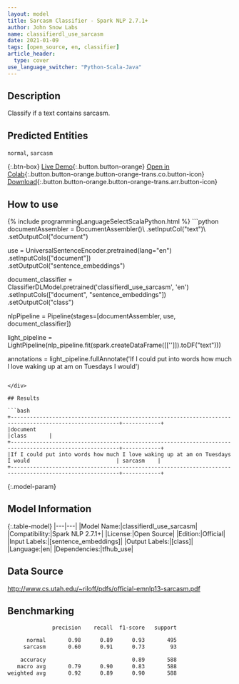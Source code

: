 ```yaml
---
layout: model
title: Sarcasm Classifier - Spark NLP 2.7.1+
author: John Snow Labs
name: classifierdl_use_sarcasm
date: 2021-01-09
tags: [open_source, en, classifier]
article_header:
  type: cover
use_language_switcher: "Python-Scala-Java"
---
```


## Description

Classify if a text contains sarcasm.

## Predicted Entities

`normal`, `sarcasm`

{:.btn-box}
[Live Demo](https://demo.johnsnowlabs.com/public/SENTIMENT_EN_SARCASM/){:.button.button-orange}
[Open in Colab](https://colab.research.google.com/github/JohnSnowLabs/spark-nlp-workshop/blob/master/tutorials/streamlit_notebooks/SENTIMENT_EN_SARCASM.ipynb){:.button.button-orange.button-orange-trans.co.button-icon}
[Download](https://s3.amazonaws.com/auxdata.johnsnowlabs.com/public/models/classifierdl_use_sarcasm_en_2.7.1_2.4_1610210956231.zip){:.button.button-orange.button-orange-trans.arr.button-icon}

## How to use



<div class="tabs-box" markdown="1">
{% include programmingLanguageSelectScalaPython.html %}
```python
documentAssembler = DocumentAssembler()\
  .setInputCol("text")\
  .setOutputCol("document")

use = UniversalSentenceEncoder.pretrained(lang="en") \
  .setInputCols(["document"])\
  .setOutputCol("sentence_embeddings")

document_classifier = ClassifierDLModel.pretrained('classifierdl_use_sarcasm', 'en') \
  .setInputCols(["document", "sentence_embeddings"]) \
  .setOutputCol("class")

nlpPipeline = Pipeline(stages=[documentAssembler, use, document_classifier])

light_pipeline = LightPipeline(nlp_pipeline.fit(spark.createDataFrame([['']]).toDF("text")))

annotations = light_pipeline.fullAnnotate('If I could put into words how much I love waking up at am on Tuesdays I would')

```

</div>

## Results

```bash
+--------------------------------------------------------------------------------------------------------+------------+
|document                                                                                                |class       |
+--------------------------------------------------------------------------------------------------------+------------+
|If I could put into words how much I love waking up at am on Tuesdays I would                           | sarcasm    |
+--------------------------------------------------------------------------------------------------------+------------+

```

{:.model-param}
## Model Information

{:.table-model}
|---|---|
|Model Name:|classifierdl_use_sarcasm|
|Compatibility:|Spark NLP 2.7.1+|
|License:|Open Source|
|Edition:|Official|
|Input Labels:|[sentence_embeddings]|
|Output Labels:|[class]|
|Language:|en|
|Dependencies:|tfhub_use|

## Data Source

http://www.cs.utah.edu/~riloff/pdfs/official-emnlp13-sarcasm.pdf

## Benchmarking

```bash
              precision    recall  f1-score   support

      normal       0.98      0.89      0.93       495
     sarcasm       0.60      0.91      0.73        93

    accuracy                           0.89       588
   macro avg       0.79      0.90      0.83       588
weighted avg       0.92      0.89      0.90       588

```